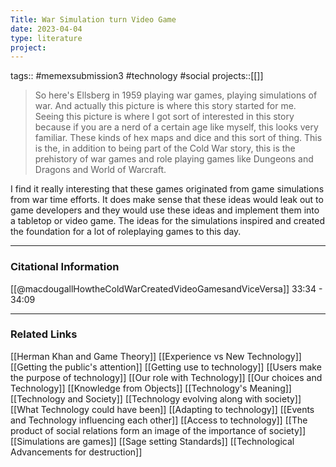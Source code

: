```yaml
---
Title: War Simulation turn Video Game
date: 2023-04-04
type: literature
project:
---
```

tags:: #memexsubmission3 #technology #social
projects::[[]]

> So here's Ellsberg in 1959 playing war games, playing simulations of war. And actually this picture is where this story started for me. Seeing this picture is where I got sort of interested in this story because if you are a nerd of a certain age like myself, this looks very familiar. These kinds of hex maps and dice and this sort of thing. This is the, in addition to being part of the Cold War story, this is the prehistory of war games and role playing games like Dungeons and Dragons and World of Warcraft.

I find it really interesting that these games originated from game simulations from war time efforts. It does make sense that these ideas would leak out to game developers and they would use these ideas and implement them into a tabletop or video game. The ideas for the simulations inspired and created the foundation for a lot of roleplaying games to this day.

---
### Citational Information

[[@macdougallHowtheColdWarCreatedVideoGamesandViceVersa]] 33:34 - 34:09

---

### Related Links

[[Herman Khan and Game Theory]]
[[Experience vs New Technology]]
[[Getting the public's attention]]
[[Getting use to technology]]
[[Users make the purpose of technology]]
[[Our role with Technology]]
[[Our choices and Technology]]
[[Knowledge from Objects]]
[[Technology's Meaning]]
[[Technology and Society]]
[[Technology evolving along with society]]
[[What Technology could have been]]
[[Adapting to technology]]
[[Events and Technology influencing each other]]
[[Access to technology]]
[[The product of social relations form an image of the importance of society]]
[[Simulations are games]]
[[Sage setting Standards]]
[[Technological Advancements for destruction]]